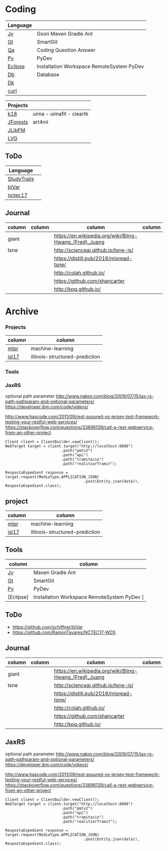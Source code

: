 
# Coding


| Language |  |
|--------|--------|
| [Jv](kXX/kJv) | Gson Maven Gradle Ant |
| [Gt](kXX/kGt) | SmartGit  |
| [Qa](kXX/kQa) | Coding Question Answer | 
| [Py](kXX/kPy) | PyDev |
| [Eclipse](kXX/kEclipse) | Installation Workspace RemoteSystem PyDev |
| [Db](kXX/kDb) | Database  |
| [Dk](kXX/kDocker) | | 
| [curl](kXX/kCurl) | | 

| Projects |  |
|--------|--------|
| [k18](k18) | uima - uimafit - cleartk | 
| [JForests](../d4/d18/jforests) | art4ml |
| [JLibFM](k18/jlibfm) |  |
| [LVG](k18/lvg) |   |



## ToDo

| Language |  |
|--------|--------|
| [StudyTrails](http://www.studytrails.com/) |  |
| [biVar](https://github.com/schiffner/biVar) | | 
| [nctec17](https://github.com/RamonTavares/NCTEC17-WDS) | | 



## Journal


| column | column | column | column |
|--------|--------|--------|--------|
| giant | | https://en.wikipedia.org/wiki/Biing-Hwang_(Fred)_Juang |
| tsne | | http://scienceai.github.io/tsne-js/ |
|      | | https://distill.pub/2016/misread-tsne/ |
| | | http://colah.github.io/ |
| | | https://github.com/shancarter |
| | | http://kpq.github.io/ |



# Archive

### Projects


| column | column |
|--------|--------|
| [mlpr](wk18/wk18core/src/ml/) | machine-learning |
| [isl17](wk18/wk18core/src/ml/isl17/) | illinois-structured-prediction |


### Tools


### JaxRS

optional path parameter
http://www.nakov.com/blog/2009/07/15/jax-rs-path-pathparam-and-optional-parameters/
https://developer.ibm.com/code/videos/


http://www.hascode.com/2011/09/rest-assured-vs-jersey-test-framework-testing-your-restful-web-services/
https://stackoverflow.com/questions/33896139/call-a-rest-webservice-from-an-other-project
````
Client client = ClientBuilder.newClient();
WebTarget target = client.target("http://localhost:8080")
                         .path("pmtv2")
                         .path("api")
                         .path("tramitacio")
                         .path("realitzarTramit");

RespostaExpedient response = target.request(MediaType.APPLICATION_JSON)
                                   .post(Entity.json(data)), RespostaExpedient.class);
````


## project

| column | column |
|--------|--------|
| [mlpr](wk18/wk18core/src/ml/) | machine-learning |
| [isl17](wk18/wk18core/src/ml/isl17/) | illinois-structured-prediction |


## Tools

| column | column |
|--------|--------|
| [Jv](kXX/kJv) | Maven Gradle Ant |
| [Gt](kXX/kGt) | SmartGit  |
| [Py](kXX/kPy) | PyDev |
| [Eclipse] | Installation Workspace RemoteSystem PyDev ]


## ToDo
* https://github.com/schiffner/biVar
* https://github.com/RamonTavares/NCTEC17-WDS


## Journal


| column | column | column | column |
|--------|--------|--------|--------|
| giant | | https://en.wikipedia.org/wiki/Biing-Hwang_(Fred)_Juang |
| tsne | | http://scienceai.github.io/tsne-js/ |
|      | | https://distill.pub/2016/misread-tsne/ |
| | | http://colah.github.io/ |
| | | https://github.com/shancarter |
| | | http://kpq.github.io/ |

## JaxRS

optional path parameter
http://www.nakov.com/blog/2009/07/15/jax-rs-path-pathparam-and-optional-parameters/
https://developer.ibm.com/code/videos/


http://www.hascode.com/2011/09/rest-assured-vs-jersey-test-framework-testing-your-restful-web-services/
https://stackoverflow.com/questions/33896139/call-a-rest-webservice-from-an-other-project
````
Client client = ClientBuilder.newClient();
WebTarget target = client.target("http://localhost:8080")
                         .path("pmtv2")
                         .path("api")
                         .path("tramitacio")
                         .path("realitzarTramit");

RespostaExpedient response = target.request(MediaType.APPLICATION_JSON)
                                   .post(Entity.json(data)), RespostaExpedient.class);
````
